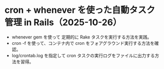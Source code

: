 # cron + whenever を使った自動タスク管理 in Rails（2025-10-26）
- whenever gem を使って 定期的に Rake タスクを実行する方法を実践。
- cron -f を使って、コンテナ内で cron をフォアグラウンド実行する方法を確認。
- log/crontab.log を指定して cron タスクの実行ログをファイルに出力する方法を習得。